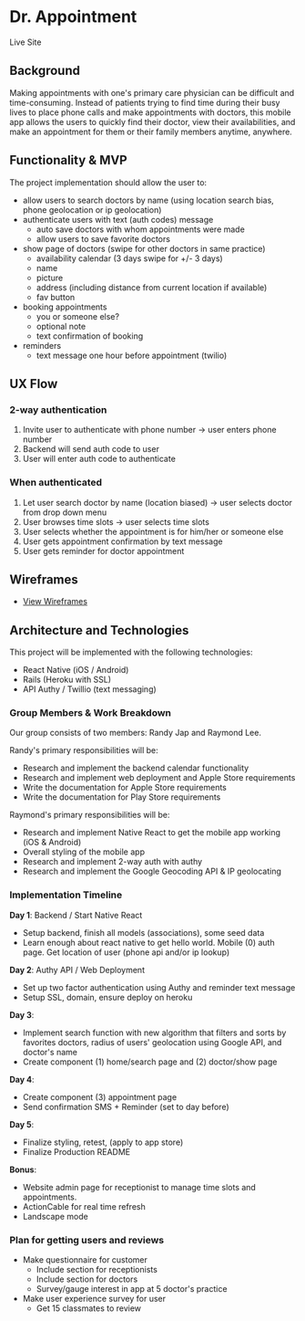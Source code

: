 # Dr. Appointment

Live Site

## Background

Making appointments with one's primary care physician can be difficult and time-consuming. Instead of patients trying to find time during their busy lives to place phone calls and make appointments with doctors, this mobile app allows the users to quickly find their doctor, view their availabilities, and make an appointment for them or their family members anytime, anywhere.

## Functionality & MVP

The project implementation should allow the user to:

- allow users to search doctors by name (using location search bias, phone geolocation or ip geolocation)
- authenticate users with text (auth codes) message
  - auto save doctors with whom appointments were made
  - allow users to save favorite doctors
- show page of doctors (swipe for other doctors in same practice)
  - availability calendar (3 days swipe for +/- 3 days)
  - name
  - picture
  - address (including distance from current location if available)
  - fav button
- booking appointments
  - you or someone else?
  - optional note
  - text confirmation of booking
- reminders
  - text message one hour before appointment (twilio)

## UX Flow
### 2-way authentication
1. Invite user to authenticate with phone number -> user enters phone number
2. Backend will send auth code to user
3. User will enter auth code to authenticate

### When authenticated
1. Let user search doctor by name (location biased) -> user selects doctor from drop down menu
2. User browses time slots -> user selects time slots
3. User selects whether the appointment is for him/her or someone else
4. User gets appointment confirmation by text message
5. User gets reminder for doctor appointment

## Wireframes

* [View Wireframes][wireframes]

[wireframes]: docs/wireframes

## Architecture and Technologies

This project will be implemented with the following technologies:

- React Native (iOS / Android)
- Rails (Heroku with SSL)
- API Authy / Twillio (text messaging)

### Group Members & Work Breakdown

Our group consists of two members: Randy Jap and Raymond Lee.

Randy's primary responsibilities will be:

- Research and implement the backend calendar functionality
- Research and implement web deployment and Apple Store requirements
- Write the documentation for Apple Store requirements
- Write the documentation for Play Store requirements

Raymond's primary responsibilities will be:

- Research and implement Native React to get the mobile app working (iOS & Android)
- Overall styling of the mobile app
- Research and implement 2-way auth with authy
- Research and implement the Google Geocoding API & IP geolocating

### Implementation Timeline


**Day 1**: Backend / Start Native React

- Setup backend, finish all models (associations), some seed data
- Learn enough about react native to get hello world.  Mobile (0) auth page.  Get location of user (phone api and/or ip lookup)

**Day 2**: Authy API / Web Deployment

- Set up two factor authentication using Authy and reminder text message
- Setup SSL, domain, ensure deploy on heroku

**Day 3**:

- Implement search function with new algorithm that filters and sorts by favorites doctors, radius of users' geolocation using Google API, and doctor's name
- Create component (1) home/search page and (2) doctor/show page

**Day 4**:

- Create component (3) appointment page
- Send confirmation SMS + Reminder (set to day before)

**Day 5**:

- Finalize styling, retest, (apply to app store)
- Finalize Production README

**Bonus**:
- Website admin page for receptionist to manage time slots and appointments.
- ActionCable for real time refresh
- Landscape mode

### Plan for getting users and reviews
- Make questionnaire for customer
  - Include section for receptionists
  - Include section for doctors
  - Survey/gauge interest in app at 5 doctor's practice
- Make user experience survey for user
  - Get 15 classmates to review
